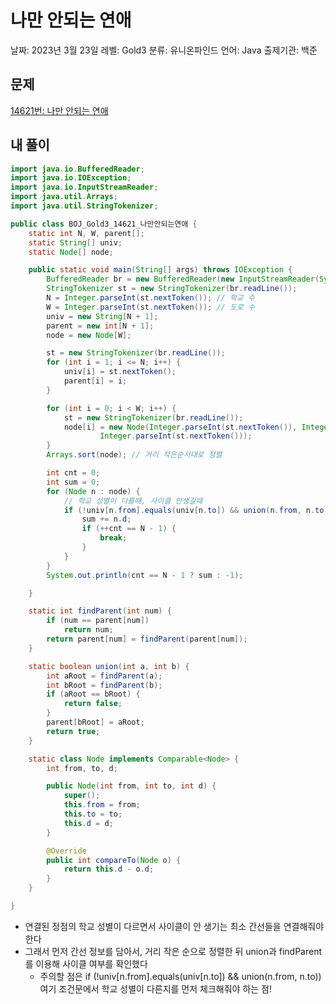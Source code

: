 # 나만 안되는 연애

날짜: 2023년 3월 23일
레벨: Gold3
분류: 유니온파인드
언어: Java
출제기관: 백준

## 문제

[14621번: 나만 안되는 연애](https://www.acmicpc.net/problem/14621)

## 내 풀이

```java
import java.io.BufferedReader;
import java.io.IOException;
import java.io.InputStreamReader;
import java.util.Arrays;
import java.util.StringTokenizer;

public class BOJ_Gold3_14621_나만안되는연애 {
	static int N, W, parent[];
	static String[] univ;
	static Node[] node;

	public static void main(String[] args) throws IOException {
		BufferedReader br = new BufferedReader(new InputStreamReader(System.in));
		StringTokenizer st = new StringTokenizer(br.readLine());
		N = Integer.parseInt(st.nextToken()); // 학교 수
		W = Integer.parseInt(st.nextToken()); // 도로 수
		univ = new String[N + 1];
		parent = new int[N + 1];
		node = new Node[W];

		st = new StringTokenizer(br.readLine());
		for (int i = 1; i <= N; i++) {
			univ[i] = st.nextToken();
			parent[i] = i;
		}

		for (int i = 0; i < W; i++) {
			st = new StringTokenizer(br.readLine());
			node[i] = new Node(Integer.parseInt(st.nextToken()), Integer.parseInt(st.nextToken()),
					Integer.parseInt(st.nextToken()));
		}
		Arrays.sort(node); // 거리 작은순서대로 정렬

		int cnt = 0;
		int sum = 0;
		for (Node n : node) {
			// 학교 성별이 다를때, 사이클 안생길때
			if (!univ[n.from].equals(univ[n.to]) && union(n.from, n.to)) {
				sum += n.d;
				if (++cnt == N - 1) {
					break;
				}
			}
		}
		System.out.println(cnt == N - 1 ? sum : -1);

	}

	static int findParent(int num) {
		if (num == parent[num])
			return num;
		return parent[num] = findParent(parent[num]);
	}

	static boolean union(int a, int b) {
		int aRoot = findParent(a);
		int bRoot = findParent(b);
		if (aRoot == bRoot) {
			return false;
		}
		parent[bRoot] = aRoot;
		return true;
	}

	static class Node implements Comparable<Node> {
		int from, to, d;

		public Node(int from, int to, int d) {
			super();
			this.from = from;
			this.to = to;
			this.d = d;
		}

		@Override
		public int compareTo(Node o) {
			return this.d - o.d;
		}
	}

}
```

- 연결된 정점의 학교 성별이 다르면서 사이클이 안 생기는 최소 간선들을 연결해줘야 한다
- 그래서 먼저 간선 정보를 담아서, 거리 작은 순으로 정렬한 뒤 union과 findParent를 이용해 사이클 여부를 확인했다
    - 주의할 점은 if (!univ[n.from].equals(univ[n.to]) && union(n.from, n.to)) 여기 조건문에서 학교 성별이 다른지를 먼저 체크해줘야 하는 점!
